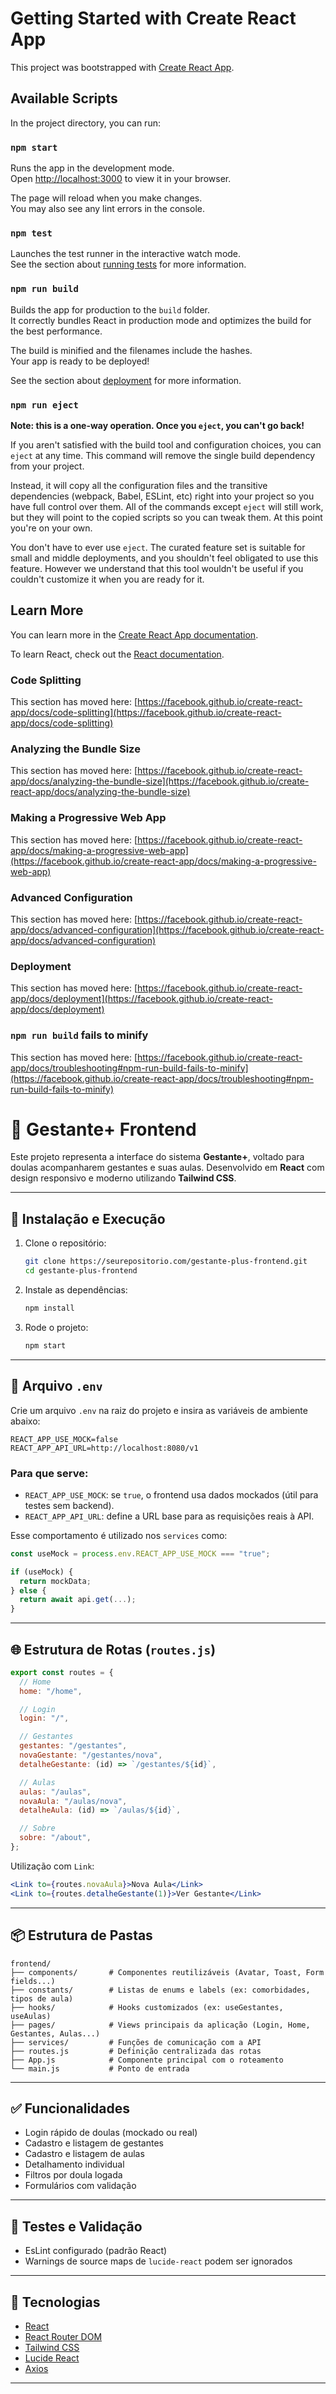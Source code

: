 # Getting Started with Create React App

This project was bootstrapped with [Create React App](https://github.com/facebook/create-react-app).

## Available Scripts

In the project directory, you can run:

### `npm start`

Runs the app in the development mode.\
Open [http://localhost:3000](http://localhost:3000) to view it in your browser.

The page will reload when you make changes.\
You may also see any lint errors in the console.

### `npm test`

Launches the test runner in the interactive watch mode.\
See the section about [running tests](https://facebook.github.io/create-react-app/docs/running-tests) for more information.

### `npm run build`

Builds the app for production to the `build` folder.\
It correctly bundles React in production mode and optimizes the build for the best performance.

The build is minified and the filenames include the hashes.\
Your app is ready to be deployed!

See the section about [deployment](https://facebook.github.io/create-react-app/docs/deployment) for more information.

### `npm run eject`

**Note: this is a one-way operation. Once you `eject`, you can't go back!**

If you aren't satisfied with the build tool and configuration choices, you can `eject` at any time. This command will remove the single build dependency from your project.

Instead, it will copy all the configuration files and the transitive dependencies (webpack, Babel, ESLint, etc) right into your project so you have full control over them. All of the commands except `eject` will still work, but they will point to the copied scripts so you can tweak them. At this point you're on your own.

You don't have to ever use `eject`. The curated feature set is suitable for small and middle deployments, and you shouldn't feel obligated to use this feature. However we understand that this tool wouldn't be useful if you couldn't customize it when you are ready for it.

## Learn More

You can learn more in the [Create React App documentation](https://facebook.github.io/create-react-app/docs/getting-started).

To learn React, check out the [React documentation](https://reactjs.org/).

### Code Splitting

This section has moved here: [https://facebook.github.io/create-react-app/docs/code-splitting](https://facebook.github.io/create-react-app/docs/code-splitting)

### Analyzing the Bundle Size

This section has moved here: [https://facebook.github.io/create-react-app/docs/analyzing-the-bundle-size](https://facebook.github.io/create-react-app/docs/analyzing-the-bundle-size)

### Making a Progressive Web App

This section has moved here: [https://facebook.github.io/create-react-app/docs/making-a-progressive-web-app](https://facebook.github.io/create-react-app/docs/making-a-progressive-web-app)

### Advanced Configuration

This section has moved here: [https://facebook.github.io/create-react-app/docs/advanced-configuration](https://facebook.github.io/create-react-app/docs/advanced-configuration)

### Deployment

This section has moved here: [https://facebook.github.io/create-react-app/docs/deployment](https://facebook.github.io/create-react-app/docs/deployment)

### `npm run build` fails to minify

This section has moved here: [https://facebook.github.io/create-react-app/docs/troubleshooting#npm-run-build-fails-to-minify](https://facebook.github.io/create-react-app/docs/troubleshooting#npm-run-build-fails-to-minify)

# 📘 Gestante+ Frontend

Este projeto representa a interface do sistema **Gestante+**, voltado para doulas acompanharem gestantes e suas aulas. Desenvolvido em **React** com design responsivo e moderno utilizando **Tailwind CSS**.

---

## 🚀 Instalação e Execução

1. Clone o repositório:

   ```bash
   git clone https://seurepositorio.com/gestante-plus-frontend.git
   cd gestante-plus-frontend
   ```

2. Instale as dependências:

   ```bash
   npm install
   ```

3. Rode o projeto:

   ```bash
   npm start
   ```

---

## 🔎 Arquivo `.env`

Crie um arquivo `.env` na raiz do projeto e insira as variáveis de ambiente abaixo:

```env
REACT_APP_USE_MOCK=false
REACT_APP_API_URL=http://localhost:8080/v1
```

### Para que serve:

* `REACT_APP_USE_MOCK`: se `true`, o frontend usa dados mockados (útil para testes sem backend).
* `REACT_APP_API_URL`: define a URL base para as requisições reais à API.

Esse comportamento é utilizado nos `services` como:

```js
const useMock = process.env.REACT_APP_USE_MOCK === "true";

if (useMock) {
  return mockData;
} else {
  return await api.get(...);
}
```

---

## 🌐 Estrutura de Rotas (`routes.js`)

```js
export const routes = {
  // Home
  home: "/home",

  // Login
  login: "/",

  // Gestantes
  gestantes: "/gestantes",
  novaGestante: "/gestantes/nova",
  detalheGestante: (id) => `/gestantes/${id}`,

  // Aulas
  aulas: "/aulas",
  novaAula: "/aulas/nova",
  detalheAula: (id) => `/aulas/${id}`,

  // Sobre
  sobre: "/about",
};
```

Utilização com `Link`:

```jsx
<Link to={routes.novaAula}>Nova Aula</Link>
<Link to={routes.detalheGestante(1)}>Ver Gestante</Link>
```

---

## 📦 Estrutura de Pastas

```
frontend/
├── components/       # Componentes reutilizáveis (Avatar, Toast, Form fields...)
├── constants/        # Listas de enums e labels (ex: comorbidades, tipos de aula)
├── hooks/            # Hooks customizados (ex: useGestantes, useAulas)
├── pages/            # Views principais da aplicação (Login, Home, Gestantes, Aulas...)
├── services/         # Funções de comunicação com a API
├── routes.js         # Definição centralizada das rotas
├── App.js            # Componente principal com o roteamento
└── main.js           # Ponto de entrada
```

---

## ✅ Funcionalidades

* Login rápido de doulas (mockado ou real)
* Cadastro e listagem de gestantes
* Cadastro e listagem de aulas
* Detalhamento individual
* Filtros por doula logada
* Formulários com validação

---

## 🧪 Testes e Validação

* EsLint configurado (padrão React)
* Warnings de source maps de `lucide-react` podem ser ignorados

---

## 💠 Tecnologias

* [React](https://reactjs.org)
* [React Router DOM](https://reactrouter.com/)
* [Tailwind CSS](https://tailwindcss.com/)
* [Lucide React](https://lucide.dev/)
* [Axios](https://axios-http.com/)

---
